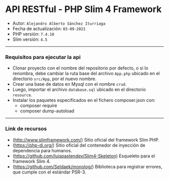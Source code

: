 # API RESTful - PHP Slim 4 Framework
- Autor: `Alejandro Alberto Sánchez Iturriaga`
- Fecha de actualización: `03-09-2021`
- PHP versión: `7.4.10`
- Slim versión: `4.5`

___
### Requisitos para ejecutar la api
- Clonar proyecto con el nombre del repositorio por defecto, o si lo renombra, debe cambiar la ruta base del archivo `App.php` ubicado en el directorio `src/App`, por el nuevo nombre.
- Crear una base de datos en Mysql con el nombre `crud`.
- Luego, importar el archivo `database.sql` ubicado en el directorio `resource`.
- Instalar los paquetes especificados en el fichero composer.json con:
	- composer require
	- composer dump-autoload

___
### Link de recursos
- (http://www.slimframework.com/)  Sitio oficial del framework Slim PHP.
- (https://php-di.org/)  Sitio oficial del contenedor de inyección de dependencia para humanos.
- (https://github.com/luispastendev/Slim4-Skeleton)  Esqueleto para el framework Slim 4.
- (https://github.com/Seldaek/monolog/)  Biblioteca para registrar errores, que cumple con el estándar PSR-3.